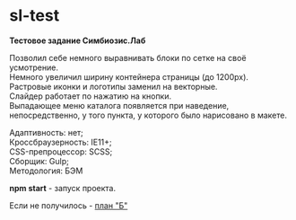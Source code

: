 # sl-test
<strong>Тестовое задание Симбиозис.Лаб</strong><br>

Позволил себе немного выравнивать блоки по сетке на своё усмотрение.<br>
Немного увеличил ширину контейнера страницы (до 1200px).<br>
Растровые иконки и логотипы заменил на векторные.<br>
Слайдер работает по нажатию на кнопки.<br>
Выпадающее меню каталога появляется при наведение, непосредственно, у того пункта, у которого было нарисовано в макете.

Адаптивность: нет;<br>
Кроссбраузерность: IE11+;<br>
CSS-препроцессор: SCSS;<br>
Сборщик: Gulp;<br>
Методология: БЭМ<br>

<strong>npm start</strong> - запуск проекта.<br>

Если не получилось - <a href="https://drive.google.com/open?id=1yyoM-GhfF27EdzKEaxaj_Gj7spKNbQSq">план "Б"</a>

